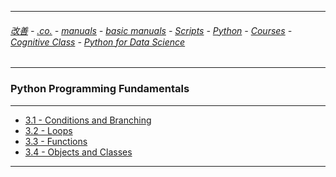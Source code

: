 
---

###### [改善](https://github.com/ttltrk/0C/blob/master/README.MD) - [.co.](https://github.com/ttltrk/PRG/blob/master/CODING.MD) - [manuals](https://github.com/ttltrk/PRG/blob/master/MAN.MD) - [basic manuals](https://github.com/ttltrk/PRG/blob/master/MANUALS.MD) - [Scripts](https://github.com/ttltrk/PRG/blob/master/PY/DOC/SC/SC.MD) - [Python](https://github.com/ttltrk/PRG/blob/master/PY/DOC/OPYM/OPYM.MD) - [Courses](https://github.com/ttltrk/PRG/blob/master/PY/DOC/OPYM/13/COURSES.MD) - [Cognitive Class](https://github.com/ttltrk/PRG/blob/master/PY/DOC/OPYM/13/07/CC.MD) - [Python for Data Science](https://github.com/ttltrk/PRG/blob/master/PY/DOC/OPYM/13/07/MAN/MAN.MD)

---

### Python Programming Fundamentals

---

* [3.1 - Conditions and Branching](https://github.com/ttltrk/PRG/blob/master/PY/DOC/OPYM/13/07/MAN/03/31/31.MD)
* [3.2 - Loops](https://github.com/ttltrk/PRG/blob/master/PY/DOC/OPYM/13/07/MAN/03/32/32.MD)
* [3.3 - Functions](https://github.com/ttltrk/PRG/blob/master/PY/DOC/OPYM/13/07/MAN/03/33/33.MD)
* [3.4 - Objects and Classes](https://github.com/ttltrk/PRG/blob/master/PY/DOC/OPYM/13/07/MAN/03/34/34.MD)

---
